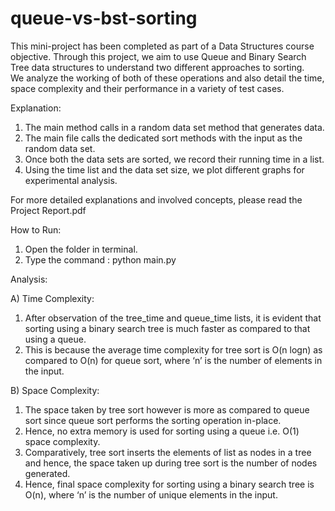 # queue-vs-bst-sorting
This mini-project has been completed as part of a Data Structures course objective. 
Through this project, we aim to use Queue and Binary Search Tree data structures to understand two different approaches to sorting.  
We analyze the working of both of these operations and also detail the time, space complexity and their performance in a variety of test cases.

Explanation:

1. The main method calls in a random data set method that generates data.
2. The main file calls the dedicated sort methods with the input as the random data set.
3. Once both the data sets are sorted, we record their running time in a list.
4. Using the time list and the data set size, we plot different graphs for experimental analysis.

For more detailed explanations and involved concepts, please read the Project Report.pdf

How to Run:

1. Open the folder in terminal.
2. Type the command : python main.py

Analysis:

A) Time Complexity:

1. After observation of the tree_time and queue_time lists, it is evident that sorting using a binary search tree is much faster as compared to that using a queue.
2. This is because the average time complexity for tree sort is O(n logn) as compared to O(n) for queue sort, where ‘n’ is the number of elements in the input.

B) Space Complexity:

1. The space taken by tree sort however is more as compared to queue sort since queue sort performs the sorting operation in-place.
2. Hence, no extra memory is used for sorting using a queue i.e. O(1) space complexity.
3. Comparatively, tree sort inserts the elements of list as nodes in a tree and hence, the space taken up during tree sort is the number of nodes generated.
4. Hence, final space complexity for sorting using a binary search tree is O(n), where ‘n’ is the number of unique elements in the input.

